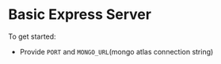 # Basic Express Server

To get started:

- Provide `PORT` and `MONGO_URL`(mongo atlas connection string)
